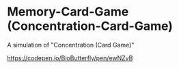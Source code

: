 # Memory-Card-Game (Concentration-Card-Game)
A simulation of "Concentration (Card Game)"

https://codepen.io/BioButterfly/pen/ewNZvB
